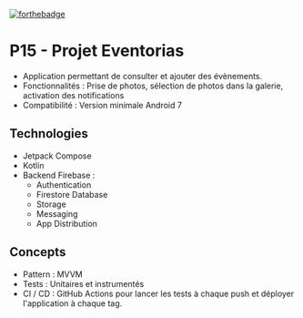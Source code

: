 [![forthebadge](https://forthebadge.com/images/badges/made-with-kotlin.svg)](https://forthebadge.com) 

# P15 - Projet Eventorias

- Application permettant de consulter et ajouter des évènements.
- Fonctionnalités : Prise de photos, sélection de photos dans la galerie, activation des notifications
- Compatibilité : Version minimale Android 7


## Technologies
- Jetpack Compose
- Kotlin 
- Backend Firebase :
	- Authentication
	- Firestore Database
	- Storage
	- Messaging
	- App Distribution


## Concepts

- Pattern : MVVM
- Tests : Unitaires et instrumentés
- CI / CD : GitHub Actions pour lancer les tests à chaque push et déployer l'application à chaque tag.

